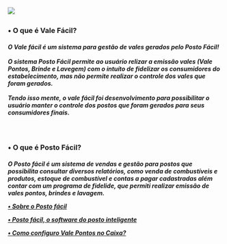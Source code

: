 <div>
  <h1>   
    <p><img src="https://cdn.discordapp.com/attachments/996183945358102580/996657956055679116/icon.png"></p>
  </h1>
</div>



<div>  
  <h3>
    <p>• O que é Vale Fácil?</p>
  </h3>
  
  <h5>
    <p>
      O Vale fácil é um sistema para gestão de vales gerados pelo Posto Fácil!  
      <br>
        <br>       
      O sistema Posto Fácil permite ao usuário relizar a emissão vales (Vale Pontos, Brinde e Lavegem) com o intuíto de fidelizar os consumidores do estabelecimento, mas não permite realizar o controle dos vales que foram gerados.       
      <br>
        <br>
      Tendo isso mente, o vale fácil foi desenvolvimento para possibilitar o usuário manter o controle dos postos que foram gerados para seus consumidores finais.
    </p>
  </h5>
</div>

<br>

<div>
  <h3>
    <p>• O que é Posto Fácil?</p>
  </h3>
  
  <h5>
    <p>
      O Posto fácil é um sistema de vendas e gestão para postos que possibilita consultar diversos relatórios, como venda de combustíveis e produtos, estoque de combustível e contas a pagar cadastradas além contar com um programa de fidelide, que permiti realizar emissão de vales pontos, brindes e lavagem.
    </p>
      <a href="https://www.linx.com.br/posto-facil/"><p>• Sobre o Posto fácil</p>
      <a href="https://youtu.be/dIkYSVDhDxo"><p>• Posto fácil, o software do posto inteligente</p>
      <a href="https://youtu.be/ebC5dQEw0rE"><p>• Como configuro Vale Pontos no Caixa?</p>
  </h5>
</div>
